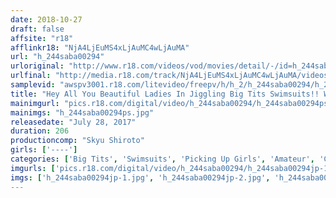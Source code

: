 ```yaml
---
date: 2018-10-27
draft: false
affsite: "r18"
afflinkr18: "NjA4LjEuMS4xLjAuMC4wLjAuMA"
url: "h_244saba00294"
urloriginal: "http://www.r18.com/videos/vod/movies/detail/-/id=h_244saba00294"
urlfinal: "http://media.r18.com/track/NjA4LjEuMS4xLjAuMC4wLjAuMA/videos/vod/movies/detail/-/id=h_244saba00294"
samplevid: "awspv3001.r18.com/litevideo/freepv/h/h_2/h_244saba00294/h_244saba00294_dmb_w.mp4"
title: "Hey All You Beautiful Ladies In Jiggling Big Tits Swimsuits!! Would You Like To Pussy Grind Your Hot And Sensual Bodies Against These Rock Hard Cocks? Amateur GIrls Are Grinding Their Shameful Pussies In Massive Creampie Sex In Shonan Beach"
mainimgurl: "pics.r18.com/digital/video/h_244saba00294/h_244saba00294ps.jpg"
mainimgs: "h_244saba00294ps.jpg"
releasedate: "July 28, 2017"
duration: 206
productioncomp: "Skyu Shiroto"
girls: ['----']
categories: ['Big Tits', 'Swimsuits', 'Picking Up Girls', 'Amateur', 'Creampie', 'Hi-Def']
imgurls: ['pics.r18.com/digital/video/h_244saba00294/h_244saba00294jp-1.jpg', 'pics.r18.com/digital/video/h_244saba00294/h_244saba00294jp-2.jpg', 'pics.r18.com/digital/video/h_244saba00294/h_244saba00294jp-3.jpg', 'pics.r18.com/digital/video/h_244saba00294/h_244saba00294jp-4.jpg', 'pics.r18.com/digital/video/h_244saba00294/h_244saba00294jp-5.jpg', 'pics.r18.com/digital/video/h_244saba00294/h_244saba00294jp-6.jpg', 'pics.r18.com/digital/video/h_244saba00294/h_244saba00294jp-7.jpg', 'pics.r18.com/digital/video/h_244saba00294/h_244saba00294jp-8.jpg', 'pics.r18.com/digital/video/h_244saba00294/h_244saba00294jp-9.jpg', 'pics.r18.com/digital/video/h_244saba00294/h_244saba00294jp-10.jpg', 'pics.r18.com/digital/video/h_244saba00294/h_244saba00294jp-11.jpg', 'pics.r18.com/digital/video/h_244saba00294/h_244saba00294jp-12.jpg', 'pics.r18.com/digital/video/h_244saba00294/h_244saba00294jp-13.jpg', 'pics.r18.com/digital/video/h_244saba00294/h_244saba00294jp-14.jpg', 'pics.r18.com/digital/video/h_244saba00294/h_244saba00294jp-15.jpg', 'pics.r18.com/digital/video/h_244saba00294/h_244saba00294jp-16.jpg', 'pics.r18.com/digital/video/h_244saba00294/h_244saba00294jp-17.jpg', 'pics.r18.com/digital/video/h_244saba00294/h_244saba00294jp-18.jpg', 'pics.r18.com/digital/video/h_244saba00294/h_244saba00294jp-19.jpg', 'pics.r18.com/digital/video/h_244saba00294/h_244saba00294jp-20.jpg']
imgs: ['h_244saba00294jp-1.jpg', 'h_244saba00294jp-2.jpg', 'h_244saba00294jp-3.jpg', 'h_244saba00294jp-4.jpg', 'h_244saba00294jp-5.jpg', 'h_244saba00294jp-6.jpg', 'h_244saba00294jp-7.jpg', 'h_244saba00294jp-8.jpg', 'h_244saba00294jp-9.jpg', 'h_244saba00294jp-10.jpg', 'h_244saba00294jp-11.jpg', 'h_244saba00294jp-12.jpg', 'h_244saba00294jp-13.jpg', 'h_244saba00294jp-14.jpg', 'h_244saba00294jp-15.jpg', 'h_244saba00294jp-16.jpg', 'h_244saba00294jp-17.jpg', 'h_244saba00294jp-18.jpg', 'h_244saba00294jp-19.jpg', 'h_244saba00294jp-20.jpg']
---
```

